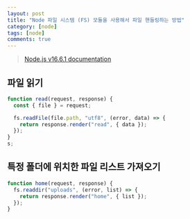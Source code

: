 ```yaml
---
layout: post
title: "Node 파일 시스템 (FS) 모듈을 사용해서 파일 핸들링하는 방법"
category: [node]
tags: [node]
comments: true
---
```


> [Node.js v16.6.1 documentation](https://nodejs.org/api/fs.html)

## 파일 읽기

```js
function read(request, response) {
  const { file } = request;

  fs.readFile(file.path, "utf8", (error, data) => {
    return response.render("read", { data });
  });
}
s;
```

## 특정 폴더에 위치한 파일 리스트 가져오기

```js
function home(request, response) {
  fs.readdir("uploads", (error, list) => {
    return response.render("home", { list });
  });
}
```
